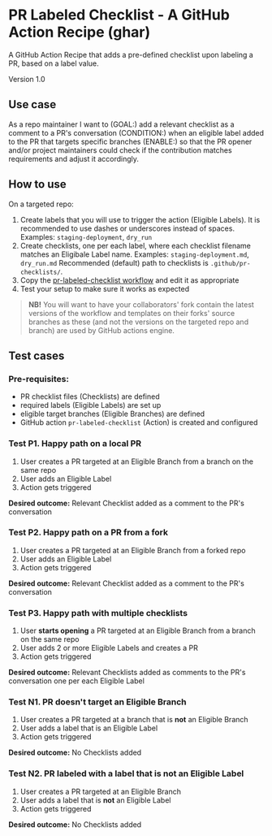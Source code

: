 # PR Labeled Checklist - A GitHub Action Recipe (ghar)

A GitHub Action Recipe that adds a pre-defined checklist
upon labeling a PR, based on a label value.

Version 1.0

## Use case

As a repo maintainer I want to 
(GOAL:) add a relevant checklist as a comment to a PR's conversation
(CONDITION:) when an eligible label added to the PR that targets specific branches
(ENABLE:) so that the PR opener and/or project maintainers
could check if the contribution matches requirements
and adjust it accordingly.

## How to use

On a targeted repo:
1. Create labels that you will use to trigger the action (Eligible Labels).
   It is recommended to use dashes or underscores instead of spaces.
   Examples: `staging-deployment`, `dry_run`
1. Create checklists, one per each label, where each checklist filename matches an Eligibale Label name.
   Examples: `staging-deployment.md`, `dry_run.md`
   Recommended (default) path to checklists is `.github/pr-checklists/`.
1. Copy the [pr-labeled-checklist workflow](.github/workflows/pr-labeled-checklist.yml) and edit it as appropriate
1. Test your setup to make sure it works as expected

> **NB!** You will want to have your collaborators' fork contain the latest
> versions of the workflow and templates on their forks' source branches as
> these (and not the versions on the targeted repo and branch) are used by GitHub actions engine.

## Test cases

### Pre-requisites:
- PR checklist files (Checklists) are defined
- required labels (Eligible Labels) are set up
- eligible target branches (Eligible Branches) are defined
- GitHub action `pr-labeled-checklist` (Action) is created and configured

### Test P1. Happy path on a local PR

1. User creates a PR targeted at an Eligible Branch from a branch on the same repo
1. User adds an Eligible Label
1. Action gets triggered

**Desired outcome:** Relevant Checklist added as a comment to the PR's conversation

### Test P2. Happy path on a PR from a fork

1. User creates a PR targeted at an Eligible Branch from a forked repo
1. User adds an Eligible Label
1. Action gets triggered

**Desired outcome:** Relevant Checklist added as a comment to the PR's conversation

### Test P3. Happy path with multiple checklists

1. User **starts opening** a PR targeted at an Eligible Branch from a branch on the same repo
1. User adds 2 or more Eligible Labels and creates a PR
1. Action gets triggered

**Desired outcome:** Relevant Checklists added as comments to the PR's conversation
one per each Eligible Label

### Test N1. PR doesn't target an Eligible Branch

1. User creates a PR targeted at a branch that is **not** an Eligible Branch
1. User adds a label that is an Eligible Label
1. Action gets triggered

**Desired outcome:** No Checklists added

### Test N2. PR labeled with a label that is not an Eligible Label

1. User creates a PR targeted at an Eligible Branch
1. User adds a label that is **not** an Eligible Label
1. Action gets triggered

**Desired outcome:** No Checklists added
